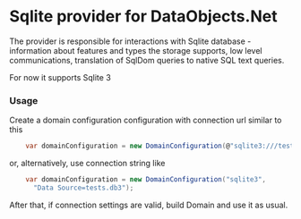 # Sqlite provider for DataObjects.Net

The provider is responsible for interactions with Sqlite database - information about features and types the storage supports, low level communications, translation of SqlDom queries to native SQL text queries.

For now it supports Sqlite 3

### Usage

Create a domain configuration configuration with connection url similar to this

```csharp
    var domainConfiguration = new DomainConfiguration(@"sqlite3:///tests.db3");
```

or, alternatively, use connection string like

```csharp
    var domainConfiguration = new DomainConfiguration("sqlite3",
	  "Data Source=tests.db3");
```

After that, if connection settings are valid, build Domain and use it as usual.